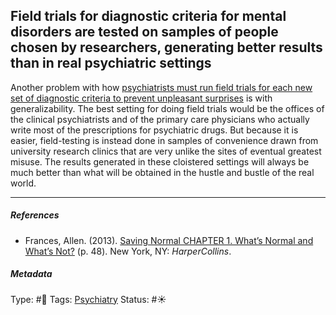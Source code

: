 ## Field trials for diagnostic criteria for mental disorders are tested on samples of people chosen by researchers, generating better results than in real psychiatric settings

Another problem with how [psychiatrists must run field trials for each new set of diagnostic criteria to prevent unpleasant surprises](Psychiatrists%20must%20run%20field%20trials%20for%20each%20new%20set%20of%20diagnostic%20criteria%20to%20prevent%20unpleasant%20surprises.md) is with generalizability. The best setting for doing field trials would be the offices of the clinical psychiatrists and of the primary care physicians who actually write most of the prescriptions for psychiatric drugs. But because it is easier, field-testing is instead done in samples of convenience drawn from university research clinics that are very unlike the sites of eventual greatest misuse. The results generated in these cloistered settings will always be much better than what will be obtained in the hustle and bustle of the real world. 

---

##### References

* Frances, Allen. (2013). [Saving Normal CHAPTER 1. What’s Normal and What’s Not?](Saving%20Normal%20CHAPTER%201.%20What%E2%80%99s%20Normal%20and%20What%E2%80%99s%20Not%3F.md) (p. 48). New York, NY: *HarperCollins*.

##### Metadata

Type: #🔴 
Tags: [Psychiatry](Psychiatry.md)
Status: #☀️ 
